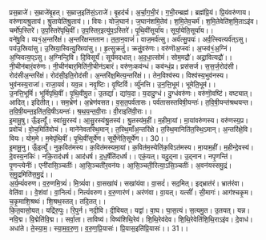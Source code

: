 

  
प्रस॒म्राजे॑। स॒म्राजे॑बृ॒हत्। स॒म्राज॒इति॑सं॒ऽराजे॑। बृ॒हद॑र्च। अ॒र्चा॒ग॒भी॒रं। ग॒भी॒रम्ब्रह्म॑। ब्रह्म॑प्रि॒यं। प्रि॒यंवरु॑णाय। वरु॑णायश्रु॒ताय॑। श्रु॒तायेति॑श्रु॒ताय॑।। वियः। योज॒घान॑। ज॒घान॑शमि॒तेव॑। श॒मि॒तेव॒चर्म॑। श॒मि॒तेवेति॑श॒मि॒ताऽइ॑व। चर्मो॑प॒स्तिरे॑। उ॒प॒स्तिरे॑पृथि॒वीं। उ॒प॒स्तिर॒इत्यु॑प॒ऽस्तिरे॑। पृ॒थि॒वींसूर्या॑य। सूर्या॒येति॒सूर्या॑य।।  
वने॑षु॒वि। व्य१॒॑अ॒न्तरि॑क्षं। अ॒न्तरि॑क्षन्ततान। त॒ता॒न॒वाजं॑। वाज॒मर्व॑त्सु। अर्व॑त्सु॒पयः॑। अर्व॒त्स्वित्यर्व॑त्ऽसु। पय॑उ॒स्रिया॑सु। उ॒स्रिया॒स्वित्यु॒स्रिया॑सु।। हृ॒त्सुक्रतुं॑। क्रतुं॒वरु॑णः। वरु॑णॊअ॒प्स्वः॑। अ॒प्स्व॑१॒॑अ॒ग्निं। अ॒प्स्वित्य॒प्ऽसु। अ॒ग्निन्दि॒वि। दि॒विसूर्यं॑। सूर्य॑मदधात्। अ॒द॒धा॒त्सोमं॑। सोम॒मद्रौ॑। अद्रा॒वित्यद्रौ॑।।  
नी॒चीन॑बारं॒वरु॑णः। नी॒चीन॑बार॒मिति॑नी॒चीन॑ऽबारं। वरु॑णः॒कव॑न्धं। कव॑न्धं॒प्र। प्रस॑सर्ज। स॒स॒र्ज॒रोद॑सी। रोद॑सीअ॒न्तरि॑क्षं। रोद॑सी॒इति॒रोद॑सी। अ॒न्तरि॑क्ष॒मित्य॒न्तरि॑क्षं।। तेन॒विश्व॑स्य। विश्व॑स्य॒भुव॑नस्य। भुव॑नस्य॒राजा॑। राजा॒यवं॑। यव॒न्न। नवृ॒ष्टिः। वृ॒ष्टिर्वि। र्व्यु॑नत्ति। उ॒न॒त्ति॒भूम॑। भूमेति॒भूम॑।।  
उ॒नत्ति॒भूमिं॑। भूमिं॑पृथि॒वीं। पृ॒थि॒वीमु॒त। उ॒तद्यां। द्यांय॒दा। य॒दादु॒ग्धं। दु॒ग्धंवरु॑णः। वरु॑णॊ॒वष्टि॑। वष्ट्यात्। आदित्। इदितीत्।। सम॒भ्रेण॑। अ॒भ्रेण॑वसत। व॒स॒त॒पर्व॑तासः। पर्व॑तासस्तविषी॒यन्तः॑। त॒वि॒षी॒यन्त॑श्रथयन्त। त॒वि॒षी॒यन्त॒इति॑त॒वि॒षीऽयन्तः॑। श्र॒थ॒य॒न्त॒वी॒राः। वी॒राइति॑वी॒राः।।  
इ॒मामू॒षु। ऊँ॒इत्यूँ॑। स्वा॑सु॒रस्य॑। आ॒सु॒रस्य॑श्रु॒तस्य॑। श्रु॒तस्य॑म॒हीं। म॒हीमा॒यां। मा॒यांवरु॑णस्य। वरु॑णस्य॒प्र। प्रवो॑चं। वो॒च॒मिति॑वोचं।। माने॑नेवतस्थि॒मान्। त॒स्थि॒माँअ॒न्तरि॑क्षे। त॒स्थि॒मानिति॑त॒स्थि॒ऽमान्। अ॒न्तरि॑क्षे॒वि। वियः। योम॒मे। म॒मेपृ॑थि॒वीं। पृ॒थि॒वींसूर्ये॑ण। सूर्ये॒णॆति॒सूर्ये॑ण।। 30।।  
इ॒मामू॒नु। ऊँ॒इत्यूँ॑। नुक॒वित॑मस्य। क॒वित॑मस्यमा॒यां। क॒वित॑म॒स्येति॑क॒विऽत॑मस्य। मा॒याम॒हीं। म॒हीन्दे॒वस्य॑। दे॒वस्य॒नकिः॑। नकि॒राद॑धर्ष। आद॑धर्ष। द॒ध॒र्षेति॑दधर्ष।। एकं॒यत्। यदु॒द्ना। उ॒द्नान। नपृ॒णन्ति॑। पृ॒णन्त्येनीः॑। एनी॑रासि॒ञ्चतीः॑। आ॒सि॒ञ्चती॑र॒वन॑यः। आ॒सि॒ञ्चती॒रित्या॒ऽसि॒ञ्चतीः॑। अ॒वन॑यस्समु॒द्रं। स॒मु॒द्रमिति॑स॒मु॒द्रं।।  
अ॒र्य॒म्यं॑वरुण। व॒रु॒णमि॒त्र्यं॑। मि॒त्र्यं॑वा। वा॒सखा॑यं। सखा॑यंवा। वा॒सदं॑। सद॒मित्। इद्भ्रात॑रं। भ्रात॑रंवा। वेति॑वा।। वे॒शंवा॑। वा॒नित्यं॑। नित्यं॑वरुण। व॒रु॒णार॑णं। अर॑णंवा। वा॒यत्। यत्सीं॑। सी॒मागः॑। आग॑श्चकृ॒म। च॒कृ॒माशि॒श्रथः॑। शि॒श्रथ॒स्तत्। तदि॒तत्।।  
कि॒त॒वासो॒यत्। यद्रि॑रु॒पुः। रि॒पुर्न। नदी॒वि। दी॒वियत्। यद्वा॑। वा॒घ। घा॒स॒त्यं। स॒त्यमु॒त। उ॒तयत्। यन्न। नवि॒द्म। वि॒द्मेति॑वि॒द्म।। सर्वा॒ता। ताविष्य॑। विष्य॑शिथि॒रेव॑। शि॒थि॒रेव॑देव। शि॒थि॒रेवेति॑शि॒थि॒राऽइ॑व। दे॒वाध॑। अधा॑ते। ते॒स्या॒म॒। स्या॒म॒व॒रु॒ण॒। व॒रु॒ण॒प्रि॒यासः॑। प्रि॒यास॒इति॑प्रि॒यासः॑।। 31।।  
